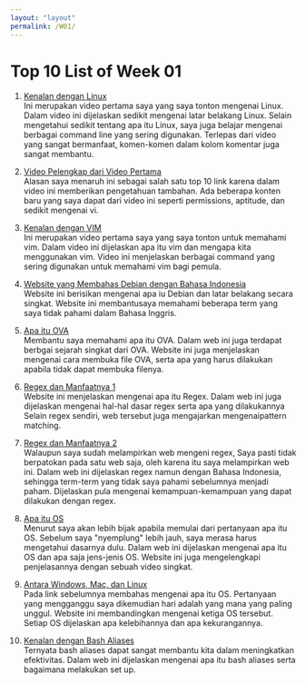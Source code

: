 ```yaml
---
layout: "layout"
permalink: /W01/
---
```


# Top 10 List of Week 01

1. [Kenalan dengan Linux](https://www.youtube.com/watch?v=I8ik8pDTgJE)<br>
Ini merupakan video pertama saya yang saya tonton mengenai Linux.
Dalam video ini dijelaskan sedikit mengenai latar belakang Linux.
Selain mengetahui sedikit tentang apa itu Linux, saya juga belajar mengenai berbagai command line yang sering digunakan.
Terlepas dari video yang sangat bermanfaat, komen-komen dalam kolom komentar juga sangat membantu.

2. [Video Pelengkap dari Video Pertama](https://www.youtube.com/watch?v=BMGixkvJ-6w)<br>
Alasan saya menaruh ini sebagai salah satu top 10 link karena dalam video ini memberikan pengetahuan tambahan.
Ada beberapa konten baru yang saya dapat dari video ini seperti permissions, aptitude, dan sedikit mengenai vi.

3. [Kenalan dengan VIM](https://www.youtube.com/watch?v=ER5JYFKkYDg)<br>
Ini merupakan video pertama saya yang saya tonton untuk memahami vim.
Dalam video ini dijelaskan apa itu vim dan mengapa kita menggunakan vim.
Video ini menjelaskan berbagai command yang sering digunakan untuk memahami vim bagi pemula.

4. [Website yang Membahas Debian dengan Bahasa Indonesia](https://qwords.com/blog/debian-adalah/)<br>
Website ini berisikan mengenai apa iu Debian dan latar belakang secara singkat.
Website ini membantusaya memahami beberapa term yang saya tidak pahami dalam Bahasa Inggris.

5. [Apa itu OVA](https://www.lifewire.com/ova-file-4144357)<br>
Membantu saya memahami apa itu OVA.
Dalam web ini juga terdapat berbgai sejarah singkat dari OVA.
Website ini juga menjelaskan mengenai cara membuka file OVA,
serta apa yang harus dilakukan apabila tidak dapat membuka filenya.

6. [Regex dan Manfaatnya 1](https://www.computerhope.com/jargon/r/regex.htm)<br>
Website ini menjelaskan mengenai apa itu Regex.
Dalam web ini juga dijelaskan mengenai hal-hal dasar regex serta apa yang dilakukannya
Selain regex sendiri, web tersebut juga mengajarkan mengenaipattern matching.

7. [Regex dan Manfaatnya 2](https://www.petanikode.com/regex/)<br>
Walaupun saya sudah melampirkan web mengeni regex,
Saya pasti tidak berpatokan pada satu web saja, oleh karena itu saya melampirkan web ini.
Dalam web ini dijelaskan regex namun dengan Bahasa Indonesia,
sehingga term-term yang tidak saya pahami sebelumnya menjadi paham.
Dijelaskan pula mengenai kemampuan-kemampuan yang dapat dilakukan dengan regex.

8. [Apa itu OS](https://edu.gcfglobal.org/en/computerbasics/understanding-operating-systems/1/)<br>
Menurut saya akan lebih bijak apabila memulai dari pertanyaan apa itu OS.
Sebelum saya "nyemplung" lebih jauh, saya merasa harus mengetahui dasarnya dulu.
Dalam web ini dijelaskan mengenai apa itu OS dan apa saja jens-jenis OS.
Website ini juga mengelengkapi penjelasannya dengan sebuah video singkat.

9. [Antara Windows, Mac, dan Linux](https://www.zdnet.com/article/windows-mac-or-linux-we-compare-the-pros-and-cons-of-these-computing-platforms/)<br>
Pada link sebelumnya membahas mengenai apa itu OS.
Pertanyaan yang mengganggu saya dikemudian hari adalah yang mana yang paling unggul.
Website ini membandingkan mengenai ketiga OS tersebut.
Setiap OS dijelaskan apa kelebihannya dan apa kekurangannya.

10. [Kenalan dengan Bash Aliases](https://opensource.com/article/19/7/bash-aliases#:~:text=A%20Bash%20alias%20is%20a,bashrc)<br>
Ternyata bash aliases dapat sangat membantu kita dalam meningkatkan efektivitas.
Dalam web ini dijelaskan mengenai apa itu bash aliases serta bagaimana melakukan set up.
